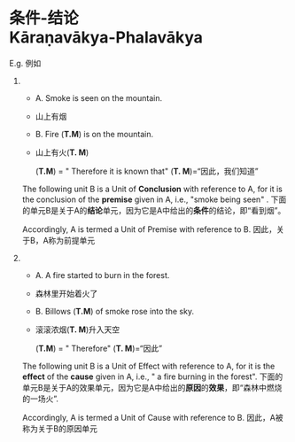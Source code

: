 # 条件-结论<br>Kāraṇavākya-Phalavākya
E.g. 例如

1. 
   - A. Smoke is seen on the mountain.
   - 山上有烟
   - B. Fire (**T.M**) is on the mountain.
   - 山上有火(**T. M**)

       (**T.M**) = " Therefore it is known that"
       (**T. M**)=“因此，我们知道”

    The following unit B is a Unit of **Conclusion** with reference to A, for it is the conclusion of the **premise** given in A, i.e., "smoke being seen" .
    下面的单元B是关于A的**结论**单元，因为它是A中给出的**条件**的结论，即“看到烟”。

    Accordingly, A is termed a Unit of Premise with reference to B.
    因此，关于B，A称为前提单元
2. 
   - A. A fire started to burn in the forest.
   - 森林里开始着火了
   - B. Billows (**T.M**) of smoke rose into the sky.
   - 滚滚浓烟(**T. M**)升入天空

       (**T.M**) = " Therefore"
       (**T. M**)=“因此”

    The following unit B is a Unit of Effect with reference to A, for it is the **effect** of the **cause** given in A, i.e., " a fire burning in the forest".
    下面的单元B是关于A的效果单元，因为它是A中给出的**原因**的**效果**，即“森林中燃烧的一场火”.

    Accordingly, A is termed a Unit of Cause with reference to B.
    因此，A被称为关于B的原因单元